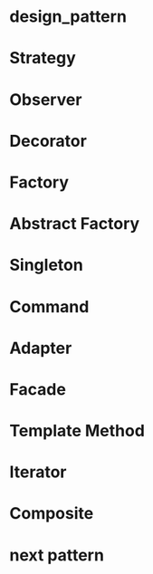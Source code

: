 # design_pattern

# Strategy

# Observer

# Decorator

# Factory

# Abstract Factory

# Singleton

# Command

# Adapter

# Facade

# Template Method

# Iterator

# Composite

# next pattern
